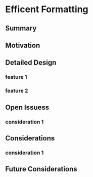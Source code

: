 # Efficent Formatting

## Summary

## Motivation

## Detailed Design 

### feature 1

### feature 2

## Open Issuess

### consideration 1

## Considerations

### consideration 1
## Future Considerations
